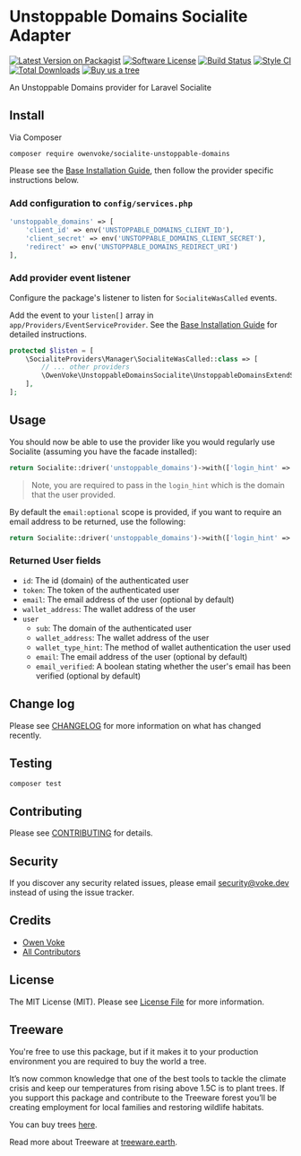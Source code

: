 # Unstoppable Domains Socialite Adapter

[![Latest Version on Packagist][ico-version]][link-packagist]
[![Software License][ico-license]](LICENSE.md)
[![Build Status][ico-github-actions]][link-github-actions]
[![Style CI][ico-styleci]][link-styleci]
[![Total Downloads][ico-downloads]][link-downloads]
[![Buy us a tree][ico-treeware-gifting]][link-treeware-gifting]

An Unstoppable Domains provider for Laravel Socialite

## Install

Via Composer

```shell
composer require owenvoke/socialite-unstoppable-domains
```

Please see the [Base Installation Guide](https://socialiteproviders.com/usage), then follow the provider specific instructions below.

### Add configuration to `config/services.php`

```php
'unstoppable_domains' => [    
    'client_id' => env('UNSTOPPABLE_DOMAINS_CLIENT_ID'),  
    'client_secret' => env('UNSTOPPABLE_DOMAINS_CLIENT_SECRET'),  
    'redirect' => env('UNSTOPPABLE_DOMAINS_REDIRECT_URI') 
],
```

### Add provider event listener

Configure the package's listener to listen for `SocialiteWasCalled` events.

Add the event to your `listen[]` array in `app/Providers/EventServiceProvider`. See the [Base Installation Guide](https://socialiteproviders.com/usage) for detailed instructions.

```php
protected $listen = [
    \SocialiteProviders\Manager\SocialiteWasCalled::class => [
        // ... other providers
        \OwenVoke\UnstoppableDomainsSocialite\UnstoppableDomainsExtendSocialite::class,
    ],
];
```

## Usage

You should now be able to use the provider like you would regularly use Socialite (assuming you have the facade installed):

```php
return Socialite::driver('unstoppable_domains')->with(['login_hint' => $domain])->redirect();
```

> Note, you are required to pass in the `login_hint` which is the domain that the user provided.

By default the `email:optional` scope is provided, if you want to require an email address to be returned, use the following:

```php
return Socialite::driver('unstoppable_domains')->with(['login_hint' => $domain])->scopes(['email'])->redirect();
```

### Returned User fields

- `id`: The id (domain) of the authenticated user
- `token`: The token of the authenticated user
- `email`: The email address of the user (optional by default)
- `wallet_address`: The wallet address of the user
- `user`
  - `sub`: The domain of the authenticated user
  - `wallet_address`: The wallet address of the user
  - `wallet_type_hint`: The method of wallet authentication the user used
  - `email`: The email address of the user (optional by default)
  - `email_verified`: A boolean stating whether the user's email has been verified (optional by default)

## Change log

Please see [CHANGELOG](CHANGELOG.md) for more information on what has changed recently.

## Testing

```shell
composer test
```

## Contributing

Please see [CONTRIBUTING](.github/CONTRIBUTING.md) for details.

## Security

If you discover any security related issues, please email security@voke.dev instead of using the issue tracker.

## Credits

- [Owen Voke][link-author]
- [All Contributors][link-contributors]

## License

The MIT License (MIT). Please see [License File](LICENSE.md) for more information.

## Treeware

You're free to use this package, but if it makes it to your production environment you are required to buy the world a tree.

It’s now common knowledge that one of the best tools to tackle the climate crisis and keep our temperatures from rising above 1.5C is to plant trees. If you support this package and contribute to the Treeware forest you’ll be creating employment for local families and restoring wildlife habitats.

You can buy trees [here][link-treeware-gifting].

Read more about Treeware at [treeware.earth][link-treeware].

[ico-version]: https://img.shields.io/packagist/v/owenvoke/socialite-unstoppable-domains.svg?style=flat-square
[ico-license]: https://img.shields.io/badge/license-MIT-brightgreen.svg?style=flat-square
[ico-github-actions]: https://img.shields.io/github/workflow/status/owenvoke/socialite-unstoppable-domains/Tests.svg?style=flat-square
[ico-styleci]: https://styleci.io/repos/440505448/shield
[ico-downloads]: https://img.shields.io/packagist/dt/owenvoke/socialite-unstoppable-domains.svg?style=flat-square
[ico-treeware-gifting]: https://img.shields.io/badge/Treeware-%F0%9F%8C%B3-lightgreen?style=flat-square

[link-packagist]: https://packagist.org/packages/owenvoke/socialite-unstoppable-domains
[link-github-actions]: https://github.com/owenvoke/socialite-unstoppable-domains/actions
[link-styleci]: https://styleci.io/repos/440505448
[link-downloads]: https://packagist.org/packages/owenvoke/socialite-unstoppable-domains
[link-treeware]: https://treeware.earth
[link-treeware-gifting]: https://ecologi.com/owenvoke?gift-trees
[link-author]: https://github.com/owenvoke
[link-contributors]: ../../contributors
